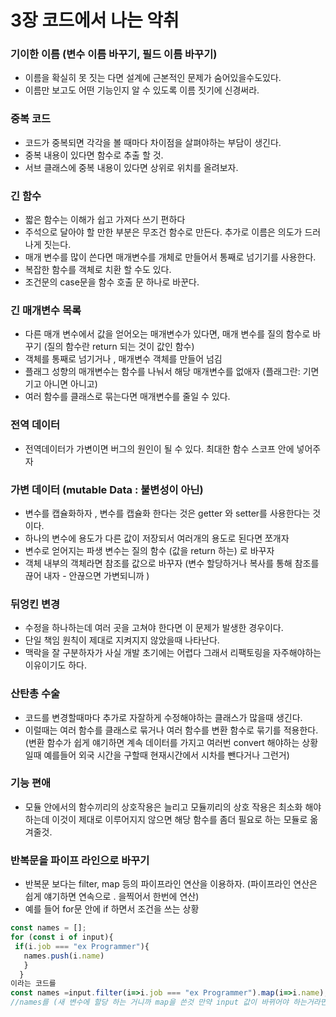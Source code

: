 # 3장 코드에서 나는 악취 

### 기이한 이름 (변수 이름 바꾸기, 필드 이름 바꾸기)
+ 이름을 확실히 못 짓는 다면 설계에 근본적인 문제가 숨어있을수도있다. 
+ 이름만 보고도 어떤 기능인지 알 수 있도록 이름 짓기에 신경써라.

### 중복 코드 
+ 코드가 중복되면 각각을 볼 때마다 차이점을 살펴야하는 부담이 생긴다. 
+ 중복 내용이 있다면 함수로 추출 할 것.
+ 서브 클래스에 중복 내용이 있다면 상위로 위치를 올려보자.

### 긴 함수 
+ 짧은 함수는 이해가 쉽고 가져다 쓰기 편하다 
+ 주석으로 달아야 할 만한 부분은 무조건 함수로 만든다. 추가로 이름은 의도가 드러나게 짓는다.
+ 매개 변수를 많이 쓴다면 매개변수를 개체로 만들어서 통째로 넘기기를 사용한다. 
+ 복잡한 함수를 객체로 치환 할 수도 있다. 
+ 조건문의 case문을 함수 호출 문 하나로 바꾼다.

### 긴 매개변수 목록
+ 다른 매개 변수에서 값을 얻어오는 매개변수가 있다면, 매개 변수를 질의 함수로 바꾸기 (질의 함수란 return 되는 것이 값인 함수)
+ 객체를 통째로 넘기거나 , 매개변수 객체를 만들어 넘김
+ 플래그 성향의 매개변수는 함수를 나눠서 해당 매개변수를 없애자 (플래그란: 기면기고 아니면 아니고)
+ 여러 함수를 클래스로 묶는다면 매개변수를 줄일 수 있다. 

### 전역 데이터
+ 전역데이터가 가변이면 버그의 원인이 될 수 있다. 최대한 함수 스코프 안에 넣어주자

### 가변 데이터 (mutable Data : 불변성이 아닌)
+ 변수를 캡슐화하자 , 변수를 캡슐화 한다는 것은 getter 와 setter를 사용한다는 것이다.
+ 하나의 변수에 용도가 다른 값이 저장되서 여러개의 용도로 된다면 쪼개자
+ 변수로 얻어지는 파생 변수는 질의 함수 (값을 return 하는) 로 바꾸자
+ 객체 내부의 객체라면 참조를 값으로 바꾸자 (변수 할당하거나 복사를 통해 참조를 끊어 내자 - 안끊으면 가변되니까 )

### 뒤엉킨 변경
+ 수정을 하나하는데 여러 곳을 고쳐야 한다면 이 문제가 발생한 경우이다. 
+ 단일 책임 원칙이 제대로 지켜지지 않았을때 나타난다. 
+ 맥락을 잘 구분하자가 사실 개발 초기에는 어렵다 그래서 리팩토링을 자주해야하는 이유이기도 하다. 

### 산탄총 수술
+ 코드를 변경할때마다 추가로 자잘하게 수정해야하는 클래스가 많을때 생긴다. 
+ 이럴때는 여러 함수를 클래스로 묶거나 여러 함수를 변환 함수로 묶기를 적용한다. 
  (변환 함수가 쉽게 얘기하면 계속 데이터를 가지고 여러번 convert 해야하는 상황일때 예를들어 외국 시간을 구할때 현재시간에서 시차를 뺀다거나 그런거)

### 기능 편애 
+ 모듈 안에서의 함수끼리의 상호작용은 늘리고 모듈끼리의 상호 작용은 최소화 해야하는데 이것이 제대로 이루어지지 않으면 해당 함수를 좀더 필요로 하는 모듈로 옮겨줄것.

### 반복문을 파이프 라인으로 바꾸기
+ 반복문 보다는 filter, map 등의 파이프라인 연산을 이용하자. (파이프라인 연산은 쉽게 얘기하면 연속으로 . 을찍어서 한번에 연산)
+ 예를 들어 for문 안에 if 하면서 조건을 쓰는 상황 
 ```javascript 
 const names = [];
 for (const i of input){
  if(i.job === "ex Programmer"){
    names.push(i.name)
    }
   }
 이라는 코드를 
 const names =input.filter(i=>i.job === "ex Programmer").map(i=>i.name); 으로 바꿀것 
 //names를 (새 변수에 할당 하는 거니까 map을 쓴것 만약 input 값이 바뀌어야 하는거라면 forEach를 쓰는게 더 나을 듯 함) 
 ```
 
 
 
